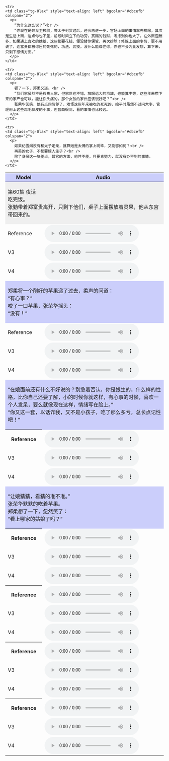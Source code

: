 
<html lang="en-US">
  <head>
    <meta charset="UTF-8">
    <meta name="viewport" content="width=device-width, initial-scale=1">
    <meta name="theme-color" content="#157878">
    <link rel="stylesheet" href="/assets/css/style.css?v=e27bf585b9c641a881074e09853cb11204774c97">
  </head>
  <body>


    
<table class="tg">
<thead>
  <tr>
    <th class="tg-0lax" bgcolor='#cbcefb'>Model</th>
    <th class="tg-0lax" bgcolor='#cbcefb'>Audio</th>
  </tr>
</thead>
<tbody>
  <tr>
    <td class="tg-0lax" style="text-align: left" bgcolor='#efefef' colspan="2">
      <p>
      第60集 夜话 <br />
      吃完饭。 <br />
      张勤带着郑富贵离开，只剩下他们，桌子上面摆放着灵果，他从东宫带回来的。
      </p>
   </td>
  </tr>
  
  <tr>
    <td class="tg-0lax">Reference</td>
    <td class="tg-0lax"><audio src="wavs\reference_01.wav" controls="" preload=""></audio></td>
  </tr>
  <tr>
    <td class="tg-0lax">V3</td>
    <td class="tg-0lax"><audio src="wavs\v3_01.wav" controls="" preload=""></audio></td>
  </tr>
  <tr>
    <td class="tg-0lax">V4</td>
    <td class="tg-0lax"><audio src="wavs\rv4.0_01.wav" controls="" preload=""></audio></td>
  </tr>
  
  
  <tr>
    <td class="tg-0lax" style="text-align: left" bgcolor='#cbcefb' colspan="2">
      <p>
        郑柔将一个削好的苹果递了过去，柔声的问道：<br />
        “有心事？”<br />
        咬了一口苹果，张荣华摇头：<br />
        “没有！”
      </p>
    </td>
  </tr>
  <tr>
    <td class="tg-0lax">Reference</td>
    <td class="tg-0lax"><audio src="wavs\reference_02.wav" controls="" preload=""></audio></td>
  </tr>
  <tr>
    <td class="tg-0lax">V3</td>
    <td class="tg-0lax"><audio src="wavs\v3_02.wav" controls="" preload=""></audio></td>
  </tr>
  <tr>
    <td class="tg-0lax">V4</td>
    <td class="tg-0lax"><audio src="wavs\rv4.0_03.wav" controls="" preload=""></audio></td>
  </tr>
  
  <tr>
    <td class="tg-0lax" style="text-align: left" bgcolor='#cbcefb' colspan="2">
      <p>
        “在娘面前还有什么不好说的？别急着否认，你是娘生的，什么样的性格，比你自己还要了解，小的时候你就这样，有心事的时候，喜欢一个人发呆，要么就像现在这样，情绪写在脸上。”<br />
        “你又这一套，以话诈我，又不是小孩子，吃了那么多亏，总长点记性吧！”
      </p>
    </td>
  </tr>
  <tr>
    <th class="tg-0lax">Reference</th>
    <td class="tg-0lax"><audio src="wavs\reference_03.wav" controls="" preload=""></audio></td>
  </tr>
  <tr>
    <td class="tg-0lax">V3</td>
    <td class="tg-0lax"><audio src="wavs\v3_03.wav" controls="" preload=""></audio></td>
  </tr>
  <tr>
    <td class="tg-0lax">V4</td>
    <td class="tg-0lax"><audio src="wavs\rv4.0_03.wav" controls="" preload=""></audio></td>
  </tr>
  
  <tr>
    <td class="tg-0lax" style="text-align: left" bgcolor='#cbcefb' colspan="2">
      <p>
        “让娘猜猜，看猜的准不准。” <br />
        张荣华默默的吃着苹果。 <br />
        郑柔想了一下，忽然笑了：<br />
        “看上哪家的姑娘了吗？”  <br />
      </p>
    </td>
  </tr>
  <tr>
    <th class="tg-0lax">Reference</th>
    <td class="tg-0lax"><audio src="wavs\reference_04.wav" controls="" preload=""></audio></td>
  </tr>
  <tr>
    <td class="tg-0lax">V3</td>
    <td class="tg-0lax"><audio src="wavs\v3_04.wav" controls="" preload=""></audio></td>
  </tr>
  <tr>
    <td class="tg-0lax">V4</td>
    <td class="tg-0lax"><audio src="wavs\rv4.0_04.wav" controls="" preload=""></audio></td>
  </tr>
  
    <tr>
    <td class="tg-0lax" style="text-align: left" bgcolor='#cbcefb' colspan="2">
      <p>
        “为什么这么说？”<br />
        “你现在是蛟龙卫校尉，等太子封赏过后，还会再进一步，官场上面的事情率先排除，其次是生活上面，这点你也不差，前段时间立下的功劳，赏赐的钱财，考虑到你也大了，在外面应酬多，如果遇上喜欢的姑娘，这些都要花钱，便没替你保管，再次排除！修炼上面的事情，更不用说了，连富贵都被你压的死死的，功法、武技，没什么能难住你，你也不会为此发愁，算下来，只剩下感情方面。” 
      </p>
    </td>
  </tr>
  <tr>
    <th class="tg-0lax">Reference</th>
    <td class="tg-0lax"><audio src="wavs\reference_05.wav" controls="" preload=""></audio></td>
  </tr>
  <tr>
    <td class="tg-0lax">V3</td>
    <td class="tg-0lax"><audio src="wavs\v3_05.wav" controls="" preload=""></audio></td>
  </tr>
  <tr>
    <td class="tg-0lax">V4</td>
    <td class="tg-0lax"><audio src="wavs\rv4.0_05.wav" controls="" preload=""></audio></td>
  </tr>
  
    <tr>
    <td class="tg-0lax" style="text-align: left" bgcolor='#cbcefb' colspan="2">
      <p>
        顿了一下，郑柔又道。<br />
        “我们家虽然不是权贵人家，但家世也不错，放眼诺大的京城，也能算中等，这些年来攒下来的家产也可以，能让你头痛的，那个女孩的家世应该很好吧？”<br />
        张荣华苦笑，他有点同情爹了，难怪这些年来被吃的死死的，娘平时虽然不过问大事，管理府上这些鸡毛蒜皮的小事，但智商很高，看的事情也比较远。
      </p>
    </td>
  </tr>
  <tr>
    <th class="tg-0lax">Reference</th>
    <td class="tg-0lax"><audio src="wavs\reference_06.wav" controls="" preload=""></audio></td>
  </tr>
  <tr>
    <td class="tg-0lax">V3</td>
    <td class="tg-0lax"><audio src="wavs\v3_06.wav" controls="" preload=""></audio></td>
  </tr>
  <tr>
    <td class="tg-0lax">V4</td>
    <td class="tg-0lax"><audio src="wavs\rv4.0_06.wav" controls="" preload=""></audio></td>
  </tr>
  
  
    <tr>
    <td class="tg-0lax" style="text-align: left" bgcolor='#cbcefb' colspan="2">
      <p>
        如果纪雪烟没有和太子定亲，就算她是太傅的掌上明珠，又能够如何？<br />
        再美的女子，不都要嫁人生子？<br />
        除了身份这一块差点，其它的方面，他并不差，只要肯努力，就没有办不到的事情。
      </p>
    </td>
  </tr>
  <tr>
    <th class="tg-0lax">Reference</th>
    <td class="tg-0lax"><audio src="wavs\reference_07.wav" controls="" preload=""></audio></td>
  </tr>
  <tr>
    <td class="tg-0lax">V3</td>
    <td class="tg-0lax"><audio src="wavs\v3_07.wav" controls="" preload=""></audio></td>
  </tr>
  <tr>
    <td class="tg-0lax">V4</td>
    <td class="tg-0lax"><audio src="wavs\rv4.0_07.wav" controls="" preload=""></audio></td>
  </tr>
  
  
</tbody>
</table>
    
    
  </body>
</html>


